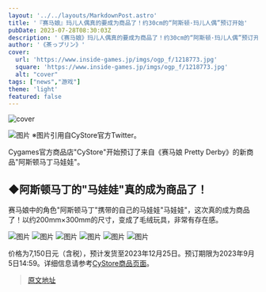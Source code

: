 ```yaml
---
layout: '../../layouts/MarkdownPost.astro'
title: '『赛马娘』玛儿人偶真的要成为商品了！约30cm的“阿斯顿·玛儿人偶”预订开始'
pubDate: 2023-07-28T08:30:03Z
description: '《赛马娘》玛儿人偶真的要成为商品了！约30cm的“阿斯顿·玛儿人偶”预订开始'
author: '《茶っプリン》'
cover:
  url: 'https://www.inside-games.jp/imgs/ogp_f/1218773.jpg'
  square: 'https://www.inside-games.jp/imgs/ogp_f/1218773.jpg'
  alt: "cover"
tags: ["news","游戏"]
theme: 'light'
featured: false
---
```


![cover](https://www.inside-games.jp/imgs/ogp_f/1218773.jpg)

![图片](https://www.inside-games.jp/imgs/zoom/1218767.jpg)
※图片引用自CyStore官方Twitter。

Cygames官方商品店"CyStore"开始预订了来自《赛马娘 Pretty Derby》的新商品"阿斯顿马丁马娃娃"。

## ◆阿斯顿马丁的"马娃娃"真的成为商品了！

赛马娘中的角色"阿斯顿马丁"携带的自己的马娃娃"马娃娃"，这次真的成为商品了！以约200mm×300mm的尺寸，变成了毛绒玩具，非常有存在感。

![图片](https://www.inside-games.jp/imgs/zoom/1218769.jpg)
![图片](https://www.inside-games.jp/imgs/zoom/1218770.jpg)
![图片](https://www.inside-games.jp/imgs/zoom/1218771.jpg)
![图片](https://www.inside-games.jp/imgs/zoom/1218772.jpg)
![图片](https://www.inside-games.jp/imgs/zoom/1218765.jpg)
![图片](https://www.inside-games.jp/imgs/zoom/1218766.jpg)

价格为7,150日元（含税），预计发货至2023年12月25日。预订期限为2023年9月5日14:59。详细信息请参考[CyStore商品页面](https://cystore.com/products/4549743884448)。

>[原文地址](https://www.inside-games.jp/article/2023/07/28/147480.html)  